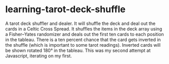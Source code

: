 # learning-tarot-deck-shuffle
A tarot deck shuffler and dealer. It will shuffle the deck and deal out the cards in a Celtic Cross Spread. It shuffles the items in the deck array using a Fisher–Yates randomizer and deals out the first ten cards to each position in the tableau. There is a ten percent chance that the card gets inverted in the shuffle (which is important to some tarot readings). Inverted cards will be shown rotated 180° in the tableau. This was my second attempt at Javascript, iterating on my first.
